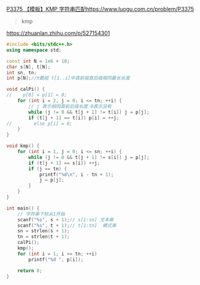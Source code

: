 [P3375 【模板】KMP 字符串匹配](https://www.luogu.com.cn/problem/P3375)https://www.luogu.com.cn/problem/P3375

> kmp

https://zhuanlan.zhihu.com/p/527154301

```cpp
#include <bits/stdc++.h>
using namespace std;

const int N = 1e6 + 10;
char s[N], t[N];
int sn, tn;
int p[N];//π数组 t[1..i]中真前缀真后缀相同最长长度

void calPi() {
//    p[0] = p[1] = 0;
    for (int i = 2, j = 0; i <= tn; ++i) {
        // j 表示相同真前后缀长度 0表示没有
        while (j != 0 && t[j + 1] != t[i]) j = p[j];
        if (t[j + 1] == t[i]) p[i] = ++j;
//        else p[i] = 0;
    }
}

void kmp() {
    for (int i = 1, j = 0; i <= sn; ++i) {
        while (j != 0 && t[j + 1] != s[i]) j = p[j];
        if (t[j + 1] == s[i]) ++j;
        if (j == tn) {
            printf("%d\n", i - tn + 1);
            j = p[j];
        }
    }
}

int main() {
    // 字符串下标从1开始
    scanf("%s", s + 1);// s[1:sn] 文本串
    scanf("%s", t + 1);// t[1:tn]  模式串
    sn = strlen(s + 1);
    tn = strlen(t + 1);
    calPi();
    kmp();
    for (int i = 1; i <= tn; ++i)
        printf("%d ", p[i]);

    return 0;
}
```
